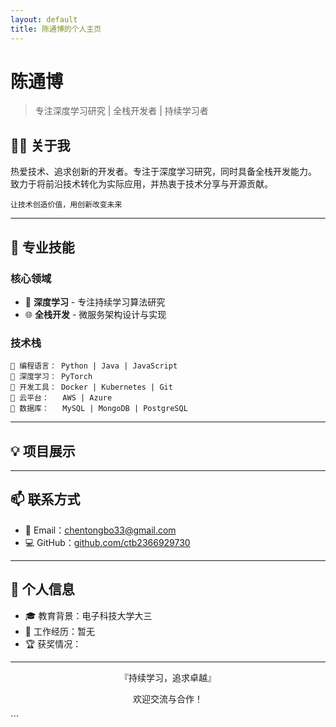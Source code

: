 ```yaml
---
layout: default
title: 陈通博的个人主页
---
```


# 陈通博

> 专注深度学习研究 | 全栈开发者 | 持续学习者

## 👨‍💻 关于我

热爱技术、追求创新的开发者。专注于深度学习研究，同时具备全栈开发能力。
致力于将前沿技术转化为实际应用，并热衷于技术分享与开源贡献。

```让技术创造价值，用创新改变未来```

---

## 🚀 专业技能

### 核心领域
- 🤖 **深度学习** - 专注持续学习算法研究
- 🌐 **全栈开发** - 微服务架构设计与实现

### 技术栈
```text
🔹 编程语言： Python | Java | JavaScript
🔹 深度学习： PyTorch
🔹 开发工具： Docker | Kubernetes | Git
🔹 云平台：   AWS | Azure
🔹 数据库：   MySQL | MongoDB | PostgreSQL
```

---

## 💡 项目展示


---

## 📫 联系方式

- 📧 Email：[chentongbo33@gmail.com](mailto:chentongbo33@gmail.com)
- 💻 GitHub：[github.com/ctb2366929730](https://github.com/ctb2366929730)

---

## 🌟 个人信息

- 🎓 教育背景：电子科技大学大三
- 🏢 工作经历：暂无
- 🏆 获奖情况：

---

<div align="center">
    <p>『持续学习，追求卓越』</p>
    <p>欢迎交流与合作！</p>
</div>
```
